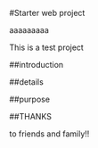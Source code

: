 #Starter web project

aaaaaaaaa

This is a test project 

##introduction

##details

##purpose

##THANKS

to friends and family!!
